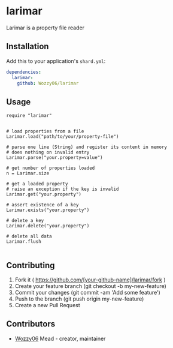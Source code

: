 # larimar

Larimar is a property file reader

## Installation

Add this to your application's `shard.yml`:

```yaml
dependencies:
  larimar:
    github: Wozzy06/larimar
```

## Usage

```crystal
require "larimar"


# load properties from a file
Larimar.load("path/to/your/property-file")

# parse one line (String) and register its content in memory
# does nothing on invalid entry
Larimar.parse("your.property=value")

# get number of properties loaded
n = Larimar.size

# get a loaded property
# raise an exception if the key is invalid
Larimar.get("your.property")

# assert existence of a key
Larimar.exists("your.property")

# delete a key
Larimar.delete("your.property")

# delete all data
Larimar.flush


```

## Contributing

1. Fork it ( https://github.com/[your-github-name]/larimar/fork )
2. Create your feature branch (git checkout -b my-new-feature)
3. Commit your changes (git commit -am 'Add some feature')
4. Push to the branch (git push origin my-new-feature)
5. Create a new Pull Request

## Contributors

- [Wozzy06](https://github.com/Wozzy06) Mead - creator, maintainer
